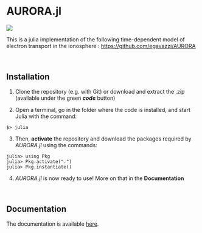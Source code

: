# AURORA.jl
[![][docs-dev-img]][docs-dev-url]

This is a julia implementation of the following time-dependent model of electron transport in the ionosphere : 
https://github.com/egavazzi/AURORA

<br /> 

## Installation

1. Clone the repository (e.g. with Git) or download and extract the .zip (available under the green _**code**_ button)

2. Open a terminal, go in the folder where the code is installed, and start Julia with the command:
```
$> julia
```

3. Then, **activate** the repository and download the packages required by *AURORA.jl* using the commands:
```julia-repl
julia> using Pkg
julia> Pkg.activate(".")
julia> Pkg.instantiate()
```

4. *AURORA.jl* is now ready to use! More on that in the **Documentation**

<br />

## Documentation
The documentation is available [here](https://egavazzi.github.io/AURORA.jl/dev/).





[docs-dev-img]: https://img.shields.io/badge/docs-dev-blue.svg
[docs-dev-url]: https://egavazzi.github.io/AURORA.jl/dev/
